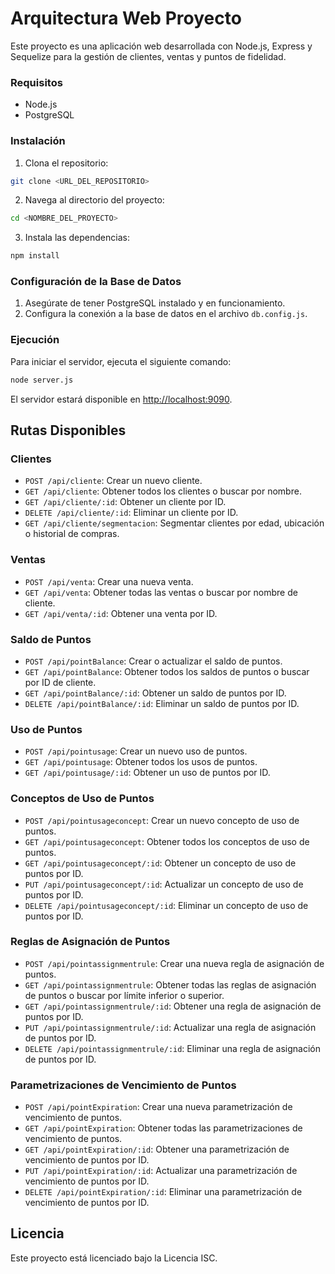 # Arquitectura Web Proyecto

Este proyecto es una aplicación web desarrollada con Node.js, Express y Sequelize para la gestión de clientes, ventas y puntos de fidelidad.

### Requisitos

- Node.js
- PostgreSQL

### Instalación

1. Clona el repositorio:

```bash
git clone <URL_DEL_REPOSITORIO>
```

2. Navega al directorio del proyecto:

```bash
cd <NOMBRE_DEL_PROYECTO>
```

3. Instala las dependencias:

```bash
npm install
```

### Configuración de la Base de Datos

1. Asegúrate de tener PostgreSQL instalado y en funcionamiento.
2. Configura la conexión a la base de datos en el archivo `db.config.js`.

### Ejecución

Para iniciar el servidor, ejecuta el siguiente comando:

```bash
node server.js
```

El servidor estará disponible en [http://localhost:9090](http://localhost:9090).

## Rutas Disponibles

### Clientes

- `POST /api/cliente`: Crear un nuevo cliente.
- `GET /api/cliente`: Obtener todos los clientes o buscar por nombre.
- `GET /api/cliente/:id`: Obtener un cliente por ID.
- `DELETE /api/cliente/:id`: Eliminar un cliente por ID.
- `GET /api/cliente/segmentacion`: Segmentar clientes por edad, ubicación o historial de compras.

### Ventas

- `POST /api/venta`: Crear una nueva venta.
- `GET /api/venta`: Obtener todas las ventas o buscar por nombre de cliente.
- `GET /api/venta/:id`: Obtener una venta por ID.

### Saldo de Puntos

- `POST /api/pointBalance`: Crear o actualizar el saldo de puntos.
- `GET /api/pointBalance`: Obtener todos los saldos de puntos o buscar por ID de cliente.
- `GET /api/pointBalance/:id`: Obtener un saldo de puntos por ID.
- `DELETE /api/pointBalance/:id`: Eliminar un saldo de puntos por ID.

### Uso de Puntos

- `POST /api/pointusage`: Crear un nuevo uso de puntos.
- `GET /api/pointusage`: Obtener todos los usos de puntos.
- `GET /api/pointusage/:id`: Obtener un uso de puntos por ID.

### Conceptos de Uso de Puntos

- `POST /api/pointusageconcept`: Crear un nuevo concepto de uso de puntos.
- `GET /api/pointusageconcept`: Obtener todos los conceptos de uso de puntos.
- `GET /api/pointusageconcept/:id`: Obtener un concepto de uso de puntos por ID.
- `PUT /api/pointusageconcept/:id`: Actualizar un concepto de uso de puntos por ID.
- `DELETE /api/pointusageconcept/:id`: Eliminar un concepto de uso de puntos por ID.

### Reglas de Asignación de Puntos

- `POST /api/pointassignmentrule`: Crear una nueva regla de asignación de puntos.
- `GET /api/pointassignmentrule`: Obtener todas las reglas de asignación de puntos o buscar por límite inferior o superior.
- `GET /api/pointassignmentrule/:id`: Obtener una regla de asignación de puntos por ID.
- `PUT /api/pointassignmentrule/:id`: Actualizar una regla de asignación de puntos por ID.
- `DELETE /api/pointassignmentrule/:id`: Eliminar una regla de asignación de puntos por ID.

### Parametrizaciones de Vencimiento de Puntos

- `POST /api/pointExpiration`: Crear una nueva parametrización de vencimiento de puntos.
- `GET /api/pointExpiration`: Obtener todas las parametrizaciones de vencimiento de puntos.
- `GET /api/pointExpiration/:id`: Obtener una parametrización de vencimiento de puntos por ID.
- `PUT /api/pointExpiration/:id`: Actualizar una parametrización de vencimiento de puntos por ID.
- `DELETE /api/pointExpiration/:id`: Eliminar una parametrización de vencimiento de puntos por ID.

## Licencia

Este proyecto está licenciado bajo la Licencia ISC.
